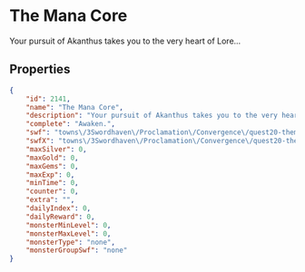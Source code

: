 # The Mana Core

Your pursuit of Akanthus takes you to the very heart of Lore...

## Properties

```json
{
    "id": 2141,
    "name": "The Mana Core",
    "description": "Your pursuit of Akanthus takes you to the very heart of Lore...",
    "complete": "Awaken.",
    "swf": "towns\/3Swordhaven\/Proclamation\/Convergence\/quest20-themanacore.swf?ver=1",
    "swfX": "towns\/3Swordhaven\/Proclamation\/Convergence\/quest20-themanacore-x.swf",
    "maxSilver": 0,
    "maxGold": 0,
    "maxGems": 0,
    "maxExp": 0,
    "minTime": 0,
    "counter": 0,
    "extra": "",
    "dailyIndex": 0,
    "dailyReward": 0,
    "monsterMinLevel": 0,
    "monsterMaxLevel": 0,
    "monsterType": "none",
    "monsterGroupSwf": "none"
}
```


